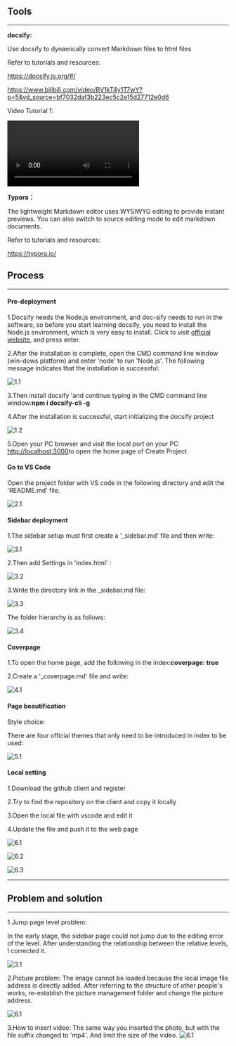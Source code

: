
## Tools

------

**docsify:**

Use docsify to dynamically convert Markdown files to html files

Refer to tutorials and resources:

https://docsify.js.org/#/

https://www.bilibili.com/video/BV1kT4y1T7wY?p=5&vd_source=bf7032daf3b223ec5c2e15d27712e0d6

Video Tutorial 1:

![视频](./img/0.mp4 ':include :type=video controls width=80% hight=400px') 

**Typora：**

The lightweight Markdown editor uses WYSIWYG editing to provide instant previews. You can also switch to source editing mode to edit markdown documents.

Refer to tutorials and resources:

https://typora.io/



## Process

------


#### **Pre-deployment**

1.Docsify needs the Node.js environment, and doc-sify needs to run in the software, so before you start learning docsify, you need to install the Node.js environment, which is very easy to install. Click to visit [official website](https://nodejs.org/en/), and press enter.

2.After the installation is complete, open the CMD command line window (win-dows platform) and enter 'node' to run 'Node.js'. The following message indicates that the installation is successful:

![1.1](./img/1.png)

3.Then install docsify 'and continue typing in the CMD command line window:**npm i docsify-cli -g**

4.After the installation is successful, start initializing the docsify project

![1.2](./img/2.png)

5.Open your PC browser and visit the local port on your PC [http://localhost:3000](http://localhost:3000/)to open the home page of Create Project

#### **Go to VS Code**
Open the project folder with VS code in the following directory and edit the 'README.md' file.

![2.1](./img/3.png)



#### **Sidebar deployment**

1.The sidebar setup must first create a '_sidebar.md' file and then write:

![3.1](./img/4.png)

2.Then add Settings in 'index.html' :

![3.2](./img/5.png)

3.Write the directory link in the _sidebar.md file:

![3.3](./img/4.png)

The folder hierarchy is as follows:

![3.4](./img/6.png)



#### **Coverpage**

1.To open the home page, add the following in the index:**coverpage: true**

2.Create a '_coverpage.md' file and write:

![4.1](./img/7.png)

#### **Page beautification**

Style choice:

There are four official themes that only need to be introduced in index to be used:

![5.1](./img/8.png)

#### **Local setting**

1.Download the github client and register

2.Try to find the repository on the client and copy it locally

3.Open the local file with vscode and edit it

4.Update the file and push it to the web page

![6.1](./img/11.png)

![6.2](./img/12.png)

![6.3](./img/13.png)


------




## Problem and solution

------

1.Jump page level problem:

In the early stage, the sidebar page could not jump due to the editing error of the level. After understanding the relationship between the relative levels, I corrected it.


![3.1](./img/4.png)

2.Picture problem:
The image cannot be loaded because the local image file address is directly added. After referring to the structure of other people's works, re-establish the picture management folder and change the picture address.

![6.1](./img/9.png)

3.How to insert video:
The same way you inserted the photo, but with the file suffix changed to 'mp4'. And limit the size of the video.
![6.1](./img/10.png)